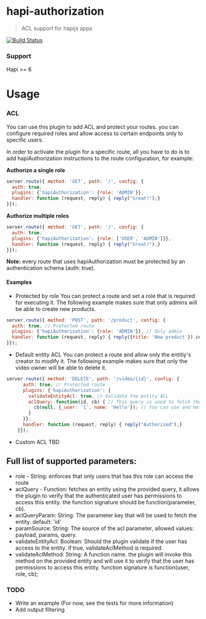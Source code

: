 # hapi-authorization

> ACL support for hapijs apps

[![Build Status](https://travis-ci.org/toymachiner62/hapi-authorization.svg)](https://travis-ci.org/toymachiner62/hapi-authorization)

### Support
Hapi >= 6

# Usage

### ACL
You can use this plugin to add ACL and protect your routes. you can configure required roles and allow access to certain endpoints only to specific users.

In order to activate the plugin for a specific route, all you have to do is to add hapiAuthorization instructions to the route configuration, for example:

**Authorize a single role**
```javascript
server.route({ method: 'GET', path: '/', config: {
  auth: true,
  plugins: {'hapiAuthorization': {role: 'ADMIN'}},
  handler: function (request, reply) { reply("Great!");}
}});
```

**Authorize multiple roles**
```javascript
server.route({ method: 'GET', path: '/', config: {
  auth: true,
  plugins: {'hapiAuthorization': {role: ['USER', 'ADMIN']}},
  handler: function (request, reply) { reply("Great!");}
}});
```

**Note:** every route that uses hapiAuthorization must be protected by an authentication schema (auth: true).

#### Examples

* Protected by role
You can protect a route and set a role that is required for executing it. 
The following example makes sure that only admins will be able to create new products. 

```javascript
server.route({ method: 'POST', path: '/product', config: {
  auth: true, // Protected route
  plugins: {'hapiAuthorization': {role: 'ADMIN'}}, // Only admin
  handler: function (request, reply) { reply({title: 'New product'}).code(201);} 
}});
```

* Default entity ACL
You can protect a route and allow only the entitiy's creator to modify it.
The following example makes sure that only the video owner will be able to delete it.

```javascript
server.route({ method: 'DELETE', path: '/video/{id}', config: {
      auth: true, // Protected route
      plugins: {'hapiAuthorization': {
        validateEntityAcl: true, // Validate the entity ACL
        aclQuery: function(id, cb) { // This query is used to fetch the entitiy, by default auth-extra will verify the field _user.
          cb(null, {_user: '1', name: 'Hello'}); // You can use and method you want as long as you keep this signature.
        }
      }},
      handler: function (request, reply) { reply("Authorized");}
    }});
```

* Custom ACL
TBD

Full list of supported parameters: 
--------------------
* role - String: enforces that only users that has this role can access the route
* aclQuery - Function: fetches an entity using the provided query, it allows the plugin to verify that the authenticated user has permissions to access this entity. the function signature should be function(parameter, cb).
* aclQueryParam: String: The parameter key that will be used to fetch the entity. default: 'id'
* paramSource: String: The source of the acl parameter, allowed values: payload, params, query.
* validateEntityAcl: Boolean: Should the plugin validate if the user has access to the entity. if true, validateAclMethod is required. 
* validateAclMethod: String: A function name. the plugin will invoke this method on the provided entity and will use it to verify that the user has permissions to access this entity. function signature is function(user, role, cb);


### TODO
* Write an example (For now, see the tests for more information)
* Add output filtering
